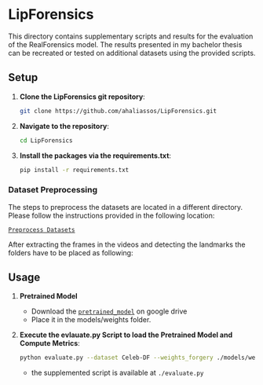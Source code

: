 # LipForensics

This directory contains supplementary scripts and results for the evaluation of the RealForensics model. 
The results presented in my bachelor thesis can be recreated or tested on additional datasets using the provided scripts.

## Setup

1. **Clone the LipForensics git repository**:
    ```sh
    git clone https://github.com/ahaliassos/LipForensics.git
    ```

2. **Navigate to the repository**:
    ```sh
    cd LipForensics
    ```

3. **Install the packages via the requirements.txt**:
    ```sh
    pip install -r requirements.txt
    ```

### Dataset Preprocessing

The steps to preprocess the datasets are located in a different directory. Please follow the instructions provided in the following location:

[`Preprocess Datasets`](../Datasets/preprocess_datasets)

After extracting the frames in the videos and detecting the landmarks the folders have to be placed as following:


## Usage 

1. **Pretrained Model**
   - Download the [`pretrained_model`](https://drive.google.com/file/d/1wfZnxZpyNd5ouJs0LjVls7zU0N_W73L7/view?usp=sharing) on google drive
   - Place it in the models/weights folder. 

2. **Execute the evlauate.py Script to load the Pretrained Model and Compute Metrics**:
    ```sh
    python evaluate.py --dataset Celeb-DF --weights_forgery ./models/weights/lipforensics_ff.pth
    ```
   
    - the supplemented script is available at `./evaluate.py`
